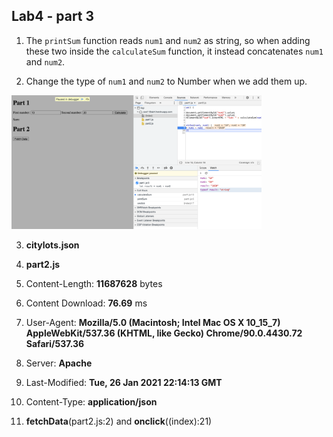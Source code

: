 ## Lab4 - part 3

1. The `printSum` function reads `num1` and `num2` as string, so when adding these two inside the `calculateSum` function, it instead concatenates `num1` and `num2`.
   
2. Change the type of `num1` and `num2` to Number when we add them up. <br>
<img src="watchexpressions.png" alt="drawing" width="400">

3. **citylots.json**

4. **part2.js**

5. Content-Length: **11687628** bytes

6. Content Download: **76.69** ms

7. User-Agent: **Mozilla/5.0 (Macintosh; Intel Mac OS X 10_15_7) AppleWebKit/537.36 (KHTML, like Gecko) Chrome/90.0.4430.72 Safari/537.36**

8. Server: **Apache**

9. Last-Modified: **Tue, 26 Jan 2021 22:14:13 GMT**

10. Content-Type: **application/json**

11. **fetchData**(part2.js:2) and **onclick**((index):21)